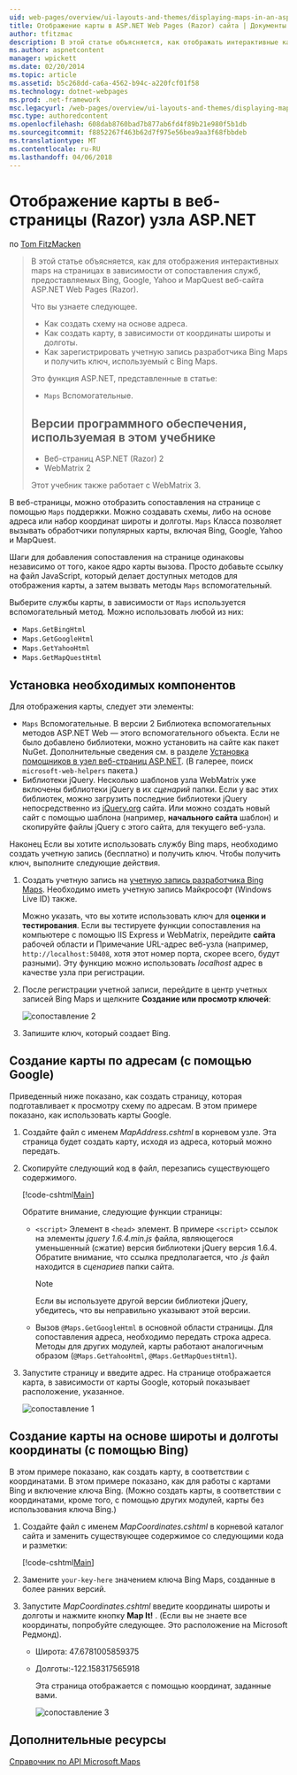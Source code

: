 ```yaml
---
uid: web-pages/overview/ui-layouts-and-themes/displaying-maps-in-an-aspnet-web-pages-site
title: Отображение карты в ASP.NET Web Pages (Razor) сайта | Документы Microsoft
author: tfitzmac
description: В этой статье объясняется, как отображать интерактивные карты на страницах в зависимости от служб, предоставляемых Bing, Google, Ma сопоставление веб-сайта ASP.NET Web Pages (Razor)...
ms.author: aspnetcontent
manager: wpickett
ms.date: 02/20/2014
ms.topic: article
ms.assetid: b5c268dd-ca6a-4562-b94c-a220fcf01f58
ms.technology: dotnet-webpages
ms.prod: .net-framework
msc.legacyurl: /web-pages/overview/ui-layouts-and-themes/displaying-maps-in-an-aspnet-web-pages-site
msc.type: authoredcontent
ms.openlocfilehash: 608dab8760bad7b877ab6fd4f89b21e980f5b1db
ms.sourcegitcommit: f8852267f463b62d7f975e56bea9aa3f68fbbdeb
ms.translationtype: MT
ms.contentlocale: ru-RU
ms.lasthandoff: 04/06/2018
---
```

<a name="displaying-maps-in-an-aspnet-web-pages-razor-site"></a>Отображение карты в веб-страницы (Razor) узла ASP.NET
====================
по [Tom FitzMacken](https://github.com/tfitzmac)

> В этой статье объясняется, как для отображения интерактивных maps на страницах в зависимости от сопоставления служб, предоставляемых Bing, Google, Yahoo и MapQuest веб-сайта ASP.NET Web Pages (Razor).
> 
> Что вы узнаете следующее.
> 
> - Как создать схему на основе адреса.
> - Как создать карту, в зависимости от координаты широты и долготы.
> - Как зарегистрировать учетную запись разработчика Bing Maps и получить ключ, используемый с Bing Maps.
> 
> Это функция ASP.NET, представленные в статье:
> 
> - `Maps` Вспомогательные.
>   
> 
> ## <a name="software-versions-used-in-the-tutorial"></a>Версии программного обеспечения, используемая в этом учебнике
> 
> 
> - Веб-страниц ASP.NET (Razor) 2
> - WebMatrix 2
>   
> 
> Этот учебник также работает с WebMatrix 3.


В веб-страницы, можно отобразить сопоставления на странице с помощью `Maps` поддержки. Можно создавать схемы, либо на основе адреса или набор координат широты и долготы. `Maps` Класса позволяет вызывать обработчики популярных карты, включая Bing, Google, Yahoo и MapQuest.

Шаги для добавления сопоставления на странице одинаковы независимо от того, какое ядро карты вызова. Просто добавьте ссылку на файл JavaScript, который делает доступных методов для отображения карты, а затем вызвать методы `Maps` вспомогательный.

Выберите службы карты, в зависимости от `Maps` используется вспомогательный метод. Можно использовать любой из них:

- `Maps.GetBingHtml`
- `Maps.GetGoogleHtml`
- `Maps.GetYahooHtml`
- `Maps.GetMapQuestHtml`

## <a name="installing-the-pieces-you-need"></a>Установка необходимых компонентов

Для отображения карты, следует эти элементы:

- `Maps` Вспомогательные. В версии 2 Библиотека вспомогательных методов ASP.NET Web — этого вспомогательного объекта. Если не было добавлено библиотеки, можно установить на сайте как пакет NuGet. Дополнительные сведения см. в разделе [Установка помощников в узел веб-страниц ASP.NET](https://go.microsoft.com/fwlink/?LinkId=252372). (В галерее, поиск `microsoft-web-helpers` пакета.)
- Библиотеки jQuery. Несколько шаблонов узла WebMatrix уже включены библиотеки jQuery в их *сценарий* папки. Если у вас этих библиотек, можно загрузить последние библиотеки jQuery непосредственно из [jQuery.org](http://jQuery.org) сайта. Или можно создать новый сайт с помощью шаблона (например, **начального сайта** шаблон) и скопируйте файлы jQuery с этого сайта, для текущего веб-узла.

Наконец Если вы хотите использовать службу Bing maps, необходимо создать учетную запись (бесплатно) и получить ключ. Чтобы получить ключ, выполните следующие действия.

1. Создать учетную запись на [учетную запись разработчика Bing Maps](https://www.microsoft.com/maps/developers/web.aspx). Необходимо иметь учетную запись Майкрософт (Windows Live ID) также.

    Можно указать, что вы хотите использовать ключ для **оценки и тестирования**. Если вы тестируете функции сопоставления на компьютере с помощью IIS Express и WebMatrix, перейдите **сайта** рабочей области и Примечание URL-адрес веб-узла (например, `http://localhost:50408`, хотя этот номер порта, скорее всего, будут разными). Эту функцию можно использовать *localhost* адрес в качестве узла при регистрации.
2. После регистрации учетной записи, перейдите в центр учетных записей Bing Maps и щелкните **Создание или просмотр ключей**:

    ![сопоставление 2](displaying-maps-in-an-aspnet-web-pages-site/_static/image1.png)
3. Запишите ключ, который создает Bing.

## <a name="creating-a-map-based-on-an-address-using-google"></a>Создание карты по адресам (с помощью Google)

Приведенный ниже показано, как создать страницу, которая подготавливает к просмотру схему по адресам. В этом примере показано, как использовать карты Google.

1. Создайте файл с именем *MapAddress.cshtml* в корневом узле. Эта страница будет создать карту, исходя из адреса, который можно передать.
2. Скопируйте следующий код в файл, перезапись существующего содержимого.

    [!code-cshtml[Main](displaying-maps-in-an-aspnet-web-pages-site/samples/sample1.cshtml)]

    Обратите внимание, следующие функции страницы:

    - `<script>` Элемент в `<head>` элемент. В примере `<script>` ссылок на элементы *jquery 1.6.4.min.js* файла, являющегося уменьшенный (сжатие) версия библиотеки jQuery версия 1.6.4. Обратите внимание, что ссылка предполагается, что *.js* файл находится в *сценариев* папки сайта. 

        > [!NOTE]
        > Если вы используете другой версии библиотеки jQuery, убедитесь, что вы неправильно указывают этой версии.
    - Вызов `@Maps.GetGoogleHtml` в основной области страницы. Для сопоставления адреса, необходимо передать строка адреса. Методы для других модулей, карты работают аналогичным образом (`@Maps.GetYahooHtml`, `@Maps.GetMapQuestHtml`).
3. Запустите страницу и введите адрес. На странице отображается карта, в зависимости от карты Google, который показывает расположение, указанное.

     ![сопоставление 1](displaying-maps-in-an-aspnet-web-pages-site/_static/image2.png)

## <a name="creating-a-map-based-on-latitude-and-longitude-coordinates-using-bing"></a>Создание карты на основе широты и долготы координаты (с помощью Bing)

В этом примере показано, как создать карту, в соответствии с координатами. В этом примере показано, как для работы с картами Bing и включение ключа Bing. (Можно создать карты, в соответствии с координатами, кроме того, с помощью других модулей, карты без использования ключа Bing.)

1. Создайте файл с именем *MapCoordinates.cshtml* в корневой каталог сайта и заменить существующее содержимое со следующими кода и разметки:

    [!code-cshtml[Main](displaying-maps-in-an-aspnet-web-pages-site/samples/sample2.cshtml)]
2. Замените `your-key-here` значением ключа Bing Maps, созданные в более ранних версий.
3. Запустите *MapCoordinates.cshtml* введите координаты широты и долготы и нажмите кнопку **Map It!** . (Если вы не знаете все координаты, попробуйте следующее. Это расположение на Microsoft Редмонд).

   - Широта: 47.6781005859375
   - Долготы:-122.158317565918

     Эта страница отображается с помощью координат, заданные вами.

     ![сопоставление 3](displaying-maps-in-an-aspnet-web-pages-site/_static/image3.png)

<a id="Additional_Resources"></a>
## <a name="additional-resources"></a>Дополнительные ресурсы


[Справочник по API Microsoft.Maps](https://msdn.microsoft.com/library/gg427611.aspx)
